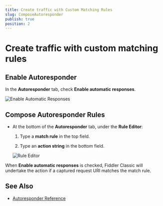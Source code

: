 ```yaml
---
title: Create traffic with Custom Matching Rules
slug: ComposeAutoresponder
publish: true
position: 2
---
```


Create traffic with custom matching rules
==================================

Enable Autoresponder
--------------------

In the **Autoresponder** tab, check **Enable automatic responses**.

 ![Enable Automatic Responses][1]


Compose Autoresponder Rules
---------------------------

+ At the bottom of the **Autoresponder** tab, under the **Rule Editor**:

	1. Type a **match rule** in the top field.

	2. Type an **action string** in the bottom field.

  ![Rule Editor][5]

When **Enable automatic responses** is checked, Fiddler Classic will undertake the action if a captured request URI matches the match rule.

See Also
--------

+ [Autoresponder Reference][6]

[1]: ../../images/ReplayAutoresponder/EnableAutomaticResponses.png
[2]: ../../images/ReplayAutoresponder/WebSessionsList.png
[5]: ../../images/ReplayAutoresponder/RuleEditor.png
[6]: ../../KnowledgeBase/AutoResponder
